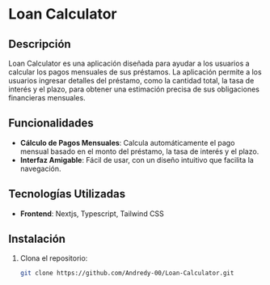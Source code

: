 # Loan Calculator  

## Descripción  

Loan Calculator es una aplicación diseñada para ayudar a los usuarios a calcular los pagos mensuales de sus préstamos. La aplicación permite a los usuarios ingresar detalles del préstamo, como la cantidad total, la tasa de interés y el plazo, para obtener una estimación precisa de sus obligaciones financieras mensuales.  

## Funcionalidades  

- **Cálculo de Pagos Mensuales**: Calcula automáticamente el pago mensual basado en el monto del préstamo, la tasa de interés y el plazo.  
- **Interfaz Amigable**: Fácil de usar, con un diseño intuitivo que facilita la navegación.   

## Tecnologías Utilizadas  

- **Frontend**: Nextjs, Typescript, Tailwind CSS 

## Instalación  

1. Clona el repositorio:  

   ```bash  
   git clone https://github.com/Andredy-00/Loan-Calculator.git